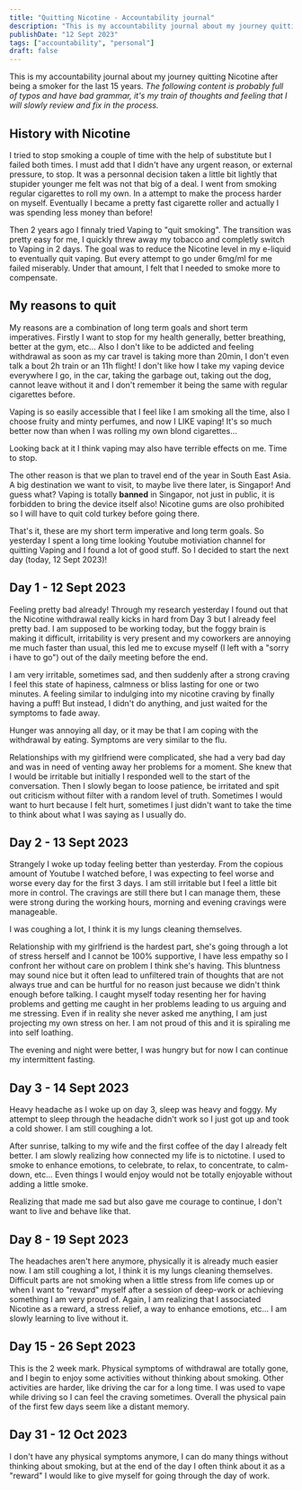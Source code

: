 ```yaml
---
title: "Quitting Nicotine - Accountability journal"
description: "This is my accountability journal about my journey quitting Nicotine after being a smoker for the last 15 years..."
publishDate: "12 Sept 2023"
tags: ["accountability", "personal"]
draft: false
---
```


This is my accountability journal about my journey quitting Nicotine after being a smoker for the last 15 years. _The following content is probably full of typos and have bad grammar, it's my train of thoughts and feeling that I will slowly review and fix in the process._

## History with Nicotine

I tried to stop smoking a couple of time with the help of substitute but I failed both times. I must add that I didn't have any urgent reason, or external pressure, to stop. It was a personnal decision taken a little bit lightly that stupider younger me felt was not that big of a deal. I went from smoking regular cigarettes to roll my own. In a attempt to make the process harder on myself. Eventually I became a pretty fast cigarette roller and actually I was spending less money than before!

Then 2 years ago I finnaly tried Vaping to "quit smoking". The transition was pretty easy for me, I quickly threw away my tobacco and completly switch to Vaping in 2 days. The goal was to reduce the Nicotine level in my e-liquid to eventually quit vaping. But every attempt to go under 6mg/ml for me failed miserably. Under that amount, I felt that I needed to smoke more to compensate.

## My reasons to quit

My reasons are a combination of long term goals and short term imperatives. Firstly I want to stop for my health generally, better breathing, better at the gym, etc... Also I don't like to be addicted and feeling withdrawal as soon as my car travel is taking more than 20min, I don't even talk a bout 2h train or an 11h flight! I don't like how I take my vaping device everywhere I go, in the car, taking the garbage out, taking out the dog, cannot leave without it and I don't remember it being the same with regular cigarettes before.

Vaping is so easily accessible that I feel like I am smoking all the time, also I choose fruity and minty perfumes, and now I LIKE vaping! It's so much better now than when I was rolling my own blond cigarettes...

Looking back at it I think vaping may also have terrible effects on me. Time to stop.

The other reason is that we plan to travel end of the year in South East Asia. A big destination we want to visit, to maybe live there later, is Singapor! And guess what? Vaping is totally **banned** in Singapor, not just in public, it is forbidden to bring the device itself also! Nicotine gums are olso prohibited so I will have to quit cold turkey before going there.

That's it, these are my short term imperative and long term goals. So yesterday I spent a long time looking Youtube motiviation channel for quitting Vaping and I found a lot of good stuff. So I decided to start the next day (today, 12 Sept 2023)!

## Day 1 - 12 Sept 2023

Feeling pretty bad already! Through my research yesterday I found out that the Nicotine withdrawal really kicks in hard from Day 3 but I already feel pretty bad. I am supposed to be working today, but the foggy brain is making it difficult, irritability is very present and my coworkers are annoying me much faster than usual, this led me to excuse myself (I left with a "sorry i have to go") out of the daily meeting before the end.

I am very irritable, sometimes sad, and then suddenly after a strong craving I feel this state of hapiness, calmness or bliss lasting for one or two minutes. A feeling similar to indulging into my nicotine craving by finally having a puff! But instead, I didn't do anything, and just waited for the symptoms to fade away.

Hunger was annoying all day, or it may be that I am coping with the withdrawal by eating. Symptoms are very similar to the flu.

Relationships with my girlfriend were complicated, she had a very bad day and was in need of venting away her problems for a moment. She knew that I would be irritable but initially I responded well to the start of the conversation. Then I slowly began to loose patience, be irritated and spit out criticism without filter with a random level of truth. Sometimes I would want to hurt because I felt hurt, sometimes I just didn't want to take the time to think about what I was saying as I usually do.

## Day 2 - 13 Sept 2023

Strangely I woke up today feeling better than yesterday. From the copious amount of Youtube I watched before, I was expecting to feel worse and worse every day for the first 3 days. I am still irritable but I feel a little bit more in control. The cravings are still there but I can manage them, these were strong during the working hours, morning and evening cravings were manageable.

I was coughing a lot, I think it is my lungs cleaning themselves.

Relationship with my girlfriend is the hardest part, she's going through a lot of stress herself and I cannot be 100% supportive, I have less empathy so I confront her without care on problem I think she's having. This bluntness may sound nice but it often lead to unfiltered train of thoughts that are not always true and can be hurtful for no reason just because we didn't think enough before talking. I caught myself today resenting her for having problems and getting me caught in her problems leading to us arguing and me stressing. Even if in reality she never asked me anything, I am just projecting my own stress on her. I am not proud of this and it is spiraling me into self loathing.

The evening and night were better, I was hungry but for now I can continue my intermittent fasting.

## Day 3 - 14 Sept 2023

Heavy headache as I woke up on day 3, sleep was heavy and foggy. My attempt to sleep through the headache didn't work so I just got up and took a cold shower. I am still coughing a lot.

After sunrise, talking to my wife and the first coffee of the day I already felt better. I am slowly realizing how connected my life is to nictotine. I used to smoke to enhance emotions, to celebrate, to relax, to concentrate, to calm-down, etc... Even things I would enjoy would not be totally enjoyable without adding a little smoke.

Realizing that made me sad but also gave me courage to continue, I don't want to live and behave like that.

## Day 8 - 19 Sept 2023

The headaches aren't here anymore, physically it is already much easier now. I am still coughing a lot, I think it is my lungs cleaning themselves. Difficult parts are not smoking when a little stress from life comes up or when I want to "reward" myself after a session of deep-work or achieving something I am very proud of. Again, I am realizing that I associated Nicotine as a reward, a stress relief, a way to enhance emotions, etc... I am slowly learning to live without it.

## Day 15 - 26 Sept 2023

This is the 2 week mark. Physical symptoms of withdrawal are totally gone, and I begin to enjoy some activities without thinking about smoking. Other activities are harder, like driving the car for a long time. I was used to vape while driving so I can feel the craving sometimes. Overall the physical pain of the first few days seem like a distant memory.

## Day 31 - 12 Oct 2023

I don't have any physical symptoms anymore, I can do many things without thinking about smoking, but at the end of the day I often think about it as a "reward" I would like to give myself for going through the day of work.
